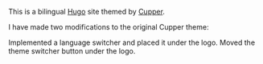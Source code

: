This is a bilingual [Hugo](https://gohugo.io) site themed by [Cupper](https://github.com/zwbetz-gh/cupper-hugo-theme).

I have made two modifications to the original Cupper theme:

Implemented a language switcher and placed it under the logo.
Moved the theme switcher button under the logo.

 
